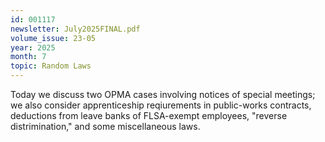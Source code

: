 ```yaml
---
id: 001117
newsletter: July2025FINAL.pdf
volume_issue: 23-05
year: 2025
month: 7
topic: Random Laws
---
```


Today we discuss two OPMA cases involving notices of special meetings; we also consider apprenticeship reqiurements in public-works contracts, deductions from leave banks of FLSA-exempt employees, "reverse distrimination," and some miscellaneous laws.